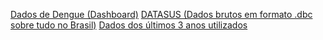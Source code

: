 [Dados de Dengue (Dashboard)](https://www.sjc.sp.gov.br/servicos/saude/campanha-contra-a-dengue/dados-dengue/)
[DATASUS (Dados brutos em formato .dbc sobre tudo no Brasil)](https://datasus.saude.gov.br/transferencia-de-arquivos/#)
[Dados dos últimos 3 anos utilizados](https://drive.google.com/drive/folders/158TJBJeCtNz0NTYVapIgwNANVnhtyQG3?usp=sharing)
